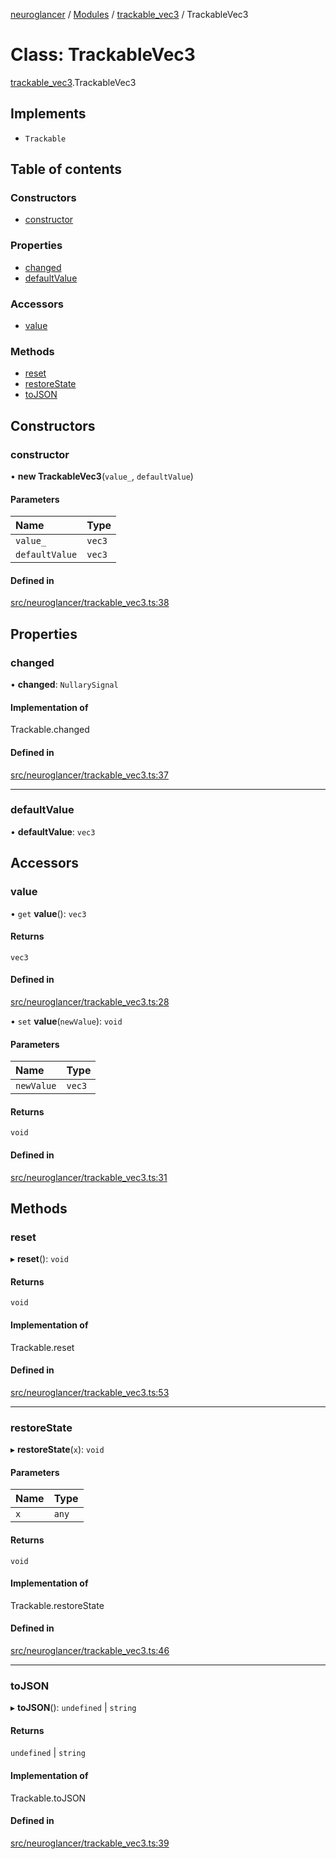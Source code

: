 [neuroglancer](../README.md) / [Modules](../modules.md) / [trackable\_vec3](../modules/trackable_vec3.md) / TrackableVec3

# Class: TrackableVec3

[trackable_vec3](../modules/trackable_vec3.md).TrackableVec3

## Implements

- `Trackable`

## Table of contents

### Constructors

- [constructor](trackable_vec3.TrackableVec3.md#constructor)

### Properties

- [changed](trackable_vec3.TrackableVec3.md#changed)
- [defaultValue](trackable_vec3.TrackableVec3.md#defaultvalue)

### Accessors

- [value](trackable_vec3.TrackableVec3.md#value)

### Methods

- [reset](trackable_vec3.TrackableVec3.md#reset)
- [restoreState](trackable_vec3.TrackableVec3.md#restorestate)
- [toJSON](trackable_vec3.TrackableVec3.md#tojson)

## Constructors

### constructor

• **new TrackableVec3**(`value_`, `defaultValue`)

#### Parameters

| Name | Type |
| :------ | :------ |
| `value_` | `vec3` |
| `defaultValue` | `vec3` |

#### Defined in

[src/neuroglancer/trackable_vec3.ts:38](https://github.com/ActiveBrainAtlas2/neuroglancer/blob/958d23e0/src/neuroglancer/trackable_vec3.ts#L38)

## Properties

### changed

• **changed**: `NullarySignal`

#### Implementation of

Trackable.changed

#### Defined in

[src/neuroglancer/trackable_vec3.ts:37](https://github.com/ActiveBrainAtlas2/neuroglancer/blob/958d23e0/src/neuroglancer/trackable_vec3.ts#L37)

___

### defaultValue

• **defaultValue**: `vec3`

## Accessors

### value

• `get` **value**(): `vec3`

#### Returns

`vec3`

#### Defined in

[src/neuroglancer/trackable_vec3.ts:28](https://github.com/ActiveBrainAtlas2/neuroglancer/blob/958d23e0/src/neuroglancer/trackable_vec3.ts#L28)

• `set` **value**(`newValue`): `void`

#### Parameters

| Name | Type |
| :------ | :------ |
| `newValue` | `vec3` |

#### Returns

`void`

#### Defined in

[src/neuroglancer/trackable_vec3.ts:31](https://github.com/ActiveBrainAtlas2/neuroglancer/blob/958d23e0/src/neuroglancer/trackable_vec3.ts#L31)

## Methods

### reset

▸ **reset**(): `void`

#### Returns

`void`

#### Implementation of

Trackable.reset

#### Defined in

[src/neuroglancer/trackable_vec3.ts:53](https://github.com/ActiveBrainAtlas2/neuroglancer/blob/958d23e0/src/neuroglancer/trackable_vec3.ts#L53)

___

### restoreState

▸ **restoreState**(`x`): `void`

#### Parameters

| Name | Type |
| :------ | :------ |
| `x` | `any` |

#### Returns

`void`

#### Implementation of

Trackable.restoreState

#### Defined in

[src/neuroglancer/trackable_vec3.ts:46](https://github.com/ActiveBrainAtlas2/neuroglancer/blob/958d23e0/src/neuroglancer/trackable_vec3.ts#L46)

___

### toJSON

▸ **toJSON**(): `undefined` \| `string`

#### Returns

`undefined` \| `string`

#### Implementation of

Trackable.toJSON

#### Defined in

[src/neuroglancer/trackable_vec3.ts:39](https://github.com/ActiveBrainAtlas2/neuroglancer/blob/958d23e0/src/neuroglancer/trackable_vec3.ts#L39)
